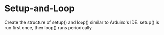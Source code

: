 # Setup-and-Loop

Create the structure of setup() and loop() similar to Arduino's IDE.
setup() is run first once, then
loop() runs periodically 
